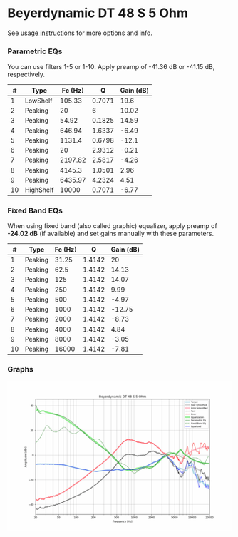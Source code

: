 # Beyerdynamic DT 48 S 5 Ohm
See [usage instructions](https://github.com/jaakkopasanen/AutoEq#usage) for more options and info.

### Parametric EQs
You can use filters 1-5 or 1-10. Apply preamp of -41.36 dB or -41.15 dB, respectively.

|   # | Type      |   Fc (Hz) |      Q |   Gain (dB) |
|-----|-----------|-----------|--------|-------------|
|   1 | LowShelf  |    105.33 | 0.7071 |       19.6  |
|   2 | Peaking   |     20    | 6      |       10.02 |
|   3 | Peaking   |     54.92 | 0.1825 |       14.59 |
|   4 | Peaking   |    646.94 | 1.6337 |       -6.49 |
|   5 | Peaking   |   1131.4  | 0.6798 |      -12.1  |
|   6 | Peaking   |     20    | 2.9312 |       -0.21 |
|   7 | Peaking   |   2197.82 | 2.5817 |       -4.26 |
|   8 | Peaking   |   4145.3  | 1.0501 |        2.96 |
|   9 | Peaking   |   6435.97 | 4.2324 |        4.51 |
|  10 | HighShelf |  10000    | 0.7071 |       -6.77 |

### Fixed Band EQs
When using fixed band (also called graphic) equalizer, apply preamp of **-24.02 dB** (if available) and set gains manually with these parameters.

|   # | Type    |   Fc (Hz) |      Q |   Gain (dB) |
|-----|---------|-----------|--------|-------------|
|   1 | Peaking |     31.25 | 1.4142 |       20    |
|   2 | Peaking |     62.5  | 1.4142 |       14.13 |
|   3 | Peaking |    125    | 1.4142 |       14.07 |
|   4 | Peaking |    250    | 1.4142 |        9.99 |
|   5 | Peaking |    500    | 1.4142 |       -4.97 |
|   6 | Peaking |   1000    | 1.4142 |      -12.75 |
|   7 | Peaking |   2000    | 1.4142 |       -8.73 |
|   8 | Peaking |   4000    | 1.4142 |        4.84 |
|   9 | Peaking |   8000    | 1.4142 |       -3.05 |
|  10 | Peaking |  16000    | 1.4142 |       -7.81 |

### Graphs
![](./Beyerdynamic%20DT%2048%20S%205%20Ohm.png)

